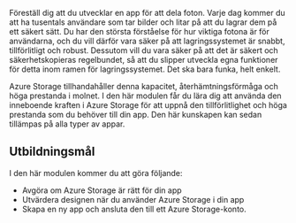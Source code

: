 Föreställ dig att du utvecklar en app för att dela foton. Varje dag kommer du att ha tusentals användare som tar bilder och litar på att du lagrar dem på ett säkert sätt. Du har den största förståelse för hur viktiga fotona är för användarna, och du vill därför vara säker på att lagringssystemet är snabbt, tillförlitligt och robust. Dessutom vill du vara säker på att det är säkert och säkerhetskopieras regelbundet, så att du slipper utveckla egna funktioner för detta inom ramen för lagringssystemet. Det ska bara funka, helt enkelt.

Azure Storage tillhandahåller denna kapacitet, återhämtningsförmåga och höga prestanda i molnet. I den här modulen får du lära dig att använda den inneboende kraften i Azure Storage för att uppnå den tillförlitlighet och höga prestanda som du behöver till din app. Den här kunskapen kan sedan tillämpas på alla typer av appar.

## <a name="learning-objectives"></a>Utbildningsmål
I den här modulen kommer du att göra följande:

- Avgöra om Azure Storage är rätt för din app
- Utvärdera designen när du använder Azure Storage i din app
- Skapa en ny app och ansluta den till ett Azure Storage-konto.
